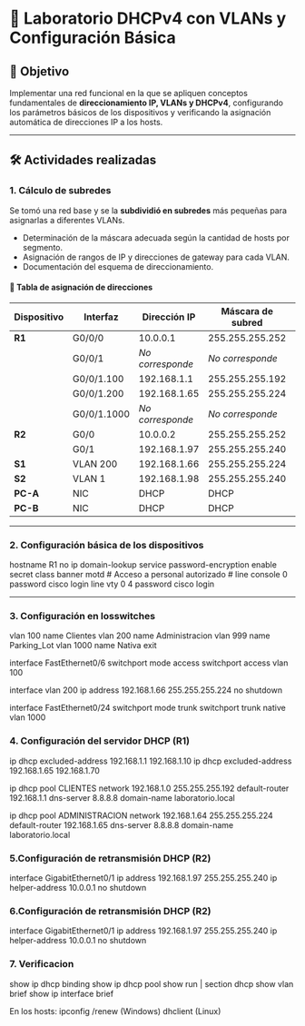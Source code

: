 # 🧩 Laboratorio DHCPv4 con VLANs y Configuración Básica

## 🧠 Objetivo
Implementar una red funcional en la que se apliquen conceptos fundamentales de **direccionamiento IP, VLANs y DHCPv4**, configurando los parámetros básicos de los dispositivos y verificando la asignación automática de direcciones IP a los hosts.

---

## 🛠️ Actividades realizadas

### 1. Cálculo de subredes
Se tomó una red base y se la **subdividió en subredes** más pequeñas para asignarlas a diferentes VLANs.  
- Determinación de la máscara adecuada según la cantidad de hosts por segmento.  
- Asignación de rangos de IP y direcciones de gateway para cada VLAN.  
- Documentación del esquema de direccionamiento.  
#### 🔹 Tabla de asignación de direcciones

| Dispositivo | Interfaz     | Dirección IP     | Máscara de subred   | Gateway predeterminado |
|--------------|---------------|------------------|----------------------|-------------------------|
| **R1** | G0/0/0 | 10.0.0.1 | 255.255.255.252 | N/D |
| | G0/0/1 | *No corresponde* | *No corresponde* |  |
| | G0/0/1.100 | 192.168.1.1 | 255.255.255.192 |  |
| | G0/0/1.200 | 192.168.1.65 | 255.255.255.224 |  |
| | G0/0/1.1000 | *No corresponde* | *No corresponde* |  |
| **R2** | G0/0 | 10.0.0.2 | 255.255.255.252 | N/D |
| | G0/1 | 192.168.1.97 | 255.255.255.240 |  |
| **S1** | VLAN 200 | 192.168.1.66 | 255.255.255.224 | 192.168.1.65 |
| **S2** | VLAN 1 | 192.168.1.98 | 255.255.255.240 | 192.168.1.97 |
| **PC-A** | NIC | DHCP | DHCP | DHCP |
| **PC-B** | NIC | DHCP | DHCP | DHCP |

---

### 2. Configuración básica de los dispositivos
hostname R1
no ip domain-lookup
service password-encryption
enable secret class
banner motd # Acceso a personal autorizado #
line console 0
 password cisco
 login
 line vty 0 4
 password cisco
 login

 ---

### 3. Configuración en losswitches
vlan 100
 name Clientes
vlan 200
 name Administracion
vlan 999
 name Parking_Lot
vlan 1000
 name Nativa
exit

interface FastEthernet0/6
 switchport mode access
 switchport access vlan 100

interface vlan 200
 ip address 192.168.1.66 255.255.255.224
 no shutdown

interface FastEthernet0/24
 switchport mode trunk
 switchport trunk native vlan 1000

 ### 4. Configuración del servidor DHCP (R1)
 ip dhcp excluded-address 192.168.1.1 192.168.1.10
ip dhcp excluded-address 192.168.1.65 192.168.1.70

ip dhcp pool CLIENTES
 network 192.168.1.0 255.255.255.192
 default-router 192.168.1.1
 dns-server 8.8.8.8
 domain-name laboratorio.local

ip dhcp pool ADMINISTRACION
 network 192.168.1.64 255.255.255.224
 default-router 192.168.1.65
 dns-server 8.8.8.8
 domain-name laboratorio.local

 ### 5.Configuración de retransmisión DHCP (R2)
 interface GigabitEthernet0/1
 ip address 192.168.1.97 255.255.255.240
 ip helper-address 10.0.0.1
 no shutdown

 ### 6.Configuración de retransmisión DHCP (R2)
 interface GigabitEthernet0/1
 ip address 192.168.1.97 255.255.255.240
 ip helper-address 10.0.0.1
 no shutdown

### 7. Verificacion
show ip dhcp binding
show ip dhcp pool
show run | section dhcp
show vlan brief
show ip interface brief

En los hosts:
ipconfig /renew (Windows)
 dhclient (Linux)
